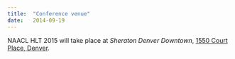 ```yaml
---
title:  "Conference venue"
date:   2014-09-19
---
```


NAACL HLT 2015 will take place at
*Sheraton Denver Downtown*,
[1550 Court Place, Denver](https://goo.gl/maps/plLYg).
